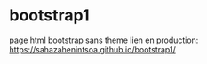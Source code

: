 # bootstrap1
page html bootstrap sans theme
lien en production: https://sahazahenintsoa.github.io/bootstrap1/

